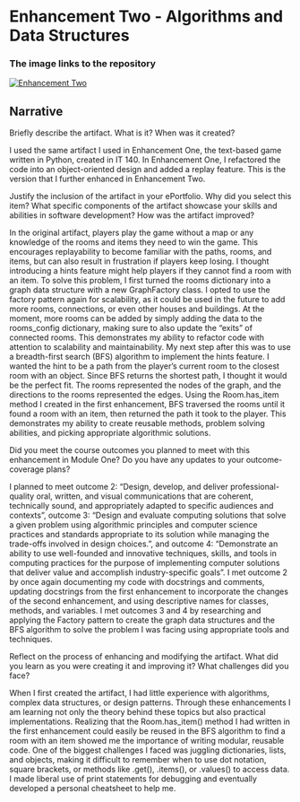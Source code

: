 # Enhancement Two - Algorithms and Data Structures

### The image links to the repository

[![Enhancement Two](https://i.postimg.cc/jddQVw9K/Screenshot-2025-10-12-162256.png)](https://github.com/karina-42/elChupacabrasEnhancementTwo/tree/main)

## Narrative

Briefly describe the artifact. What is it? When was it created?

I used the same artifact I used in Enhancement One, the text-based game written in Python, created in IT 140. In Enhancement One, I refactored the code into an object-oriented design and added a replay feature. This is the version that I further enhanced in Enhancement Two.

Justify the inclusion of the artifact in your ePortfolio. Why did you select this item? What specific components of the artifact showcase your skills and abilities in software development? How was the artifact improved?

In the original artifact, players play the game without a map or any knowledge of the rooms and items they need to win the game. This encourages replayability to become familiar with the paths, rooms, and items, but can also result in frustration if players keep losing. I thought introducing a hints feature might help players if they cannot find a room with an item.
To solve this problem, I first turned the rooms dictionary into a graph data structure with a new GraphFactory class. I opted to use the factory pattern again for scalability, as it could be used in the future to add more rooms, connections, or even other houses and buildings. At the moment, more rooms can be added by simply adding the data to the rooms_config dictionary, making sure to also update the “exits” of connected rooms. This demonstrates my ability to refactor code with attention to scalability and maintainability. 
My next step after this was to use a breadth-first search (BFS) algorithm to implement the hints feature. I wanted the hint to be a path from the player’s current room to the closest room with an object. Since BFS returns the shortest path, I thought it would be the perfect fit. The rooms represented the nodes of the graph, and the directions to the rooms represented the edges. Using the Room.has_item method I created in the first enhancement, BFS traversed the rooms until it found a room with an item, then returned the path it took to the player. This demonstrates my ability to create reusable methods, problem solving abilities, and picking appropriate algorithmic solutions.

Did you meet the course outcomes you planned to meet with this enhancement in Module One? Do you have any updates to your outcome-coverage plans?

I planned to meet outcome 2: “Design, develop, and deliver professional-quality oral, written, and visual communications that are coherent, technically sound, and appropriately adapted to specific audiences and contexts”, outcome 3: “Design and evaluate computing solutions that solve a given problem using algorithmic principles and computer science practices and standards appropriate to its solution while managing the trade-offs involved in design choices.”, and outcome 4: “Demonstrate an ability to use well-founded and innovative techniques, skills, and tools in computing practices for the purpose of implementing computer solutions that deliver value and accomplish industry-specific goals”.
I met outcome 2 by once again documenting my code with docstrings and comments, updating docstrings from the first enhancement to incorporate the changes of the second enhancement, and using descriptive names for classes, methods, and variables. I met outcomes 3 and 4 by researching and applying the Factory pattern to create the graph data structures and the BFS algorithm to solve the problem I was facing using appropriate tools and techniques. 

Reflect on the process of enhancing and modifying the artifact. What did you learn as you were creating it and improving it? What challenges did you face?

When I first created the artifact, I had little experience with algorithms, complex data structures, or design patterns. Through these enhancements I am learning not only the theory behind these topics but also practical implementations. Realizing that the Room.has_item() method I had written in the first enhancement could easily be reused in the BFS algorithm to find a room with an item showed me the importance of writing modular, reusable code. One of the biggest challenges I faced was juggling dictionaries, lists, and objects, making it difficult to remember when to use dot notation, square brackets, or methods like .get(), .items(), or .values() to access data. I made liberal use of print statements for debugging and eventually developed a personal cheatsheet to help me.
